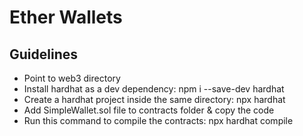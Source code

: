 # Ether Wallets

<h2> Guidelines </h2>

<ul>
<li>Point to web3 directory</li>
<li>Install hardhat as a dev dependency: npm i --save-dev hardhat</li>
<li>Create a hardhat project inside the same directory: npx hardhat</li>
<li>Add SimpleWallet.sol file to contracts folder & copy the code</li>
<li>Run this command to compile the contracts: npx hardhat compile</li>
</ul>
